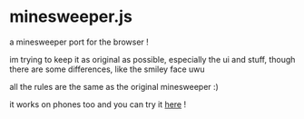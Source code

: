 # minesweeper.js
a minesweeper port for the browser !

im trying to keep it as original as possible, especially the ui and stuff,
though there are some differences, like the smiley face uwu

all the rules are the same as the original minesweeper :)

it works on phones too and you can try it [here](https://nectarboy.github.io/minesweeper.js) !
